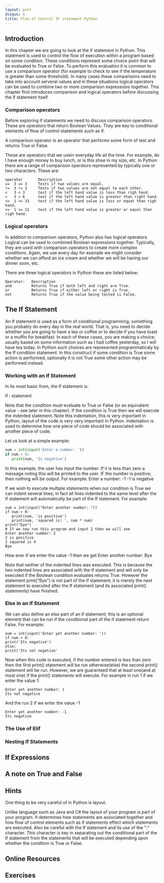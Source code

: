 ```yaml
---
layout: post
disqus: n
title: Flow of Control IF statement Python
---
```


## Introduction

In this chapter we are going to look at the if statement in Python. This statement is used to control the flow of execution
within a program based on some condition. These conditions represent some choice point that will be evaluated to True or False. To perform this evaluation it is common to use a comparison operator (for example to check to see if the temperature is greater than some threshold). In many cases these comparisons need to take into account serveral values and in these situations logical operators can be used to combine two or more comparison expressions together. This chapter first introduces comparison and logical operators before discussing the if statement itself.

### Comparison operators

Before exploring if statements we need to discuss comparison operators. These are operators that return Boolean Values. They are key to conditional elements of flow of control statements such as if.

A comparison operator is an operator that performs some form of test and returns True or False.

These are operators that we usein everyday life all the time. For example, do I have enough money to buy lunch, or is this shoe in my size, etc. In Python there are a range of comparison operators represented by typically one or two characters. These are:

```
operator       Description
==  3 == 3     Tests if two values are equal.
!=  3 != 3     Tests if two values are not equal to each other.
<   3 < 3      test if the left hand value is less than righ hand.
>   3 > 6      test if the left hand value is greater than right hand.
<=  1 <= 33    test if the left hand value is less or equat than righ hand.
>=  1 >= 11    test if the left hand value is greater or equal than righ hand.
```

### Logical operators

In addition to comparison operators, Python also has logical operators. Logical can be used to combined Boolean expressions together. Typically, they are used with comparison operators to create more complex conditions. Again, we use every day for example we might consider whether we can afford an ice cream and whether we will be having our dinner soon, etc.

There are three logical operators in Python these are listed below:

```
Operator:   Description
and         Returns True if both left and right are True.
or          Returns True if either left or right is True.
not         Returns True if the value being tested is False.
```

## The If Statement

An If statement is used as a form of conditional programming; something you probably do every day in the real world. That is, you need to decide whether you are going to have a tea or coffee or to decide if you have toast or a muffin for breakfast. In each
of these cases, you are making a choice; usually based on some information such as I had coffee yesterday, so I will have tea today.
In Python such choices are represented programmaticaly by the If condition statement.
In this construct if some condition is True some action is performed, optionally it is not True some other action may be performed instead.

### Working with an If Statement

In its most basic from, the If statement is:

If <condition-evaluating-to-boolean>:
statement

Note that the condition must evaluate to True or False (or an equivalent value - see later in this chapter). If the condition is True then we will execute the indented statement.
Note this indentation, this is very important in Python, layout of the code is very very important in Python. Indentation is used to determine how one piece of code should be associated with another piece of code.

Let us look at a simple example:

```Python
num = int(input('Enter a number: '))
if num < 0:
   print(num, 'Is negative')
```

In this example, the user has input the number. If it is less than zero a message noting this will be printed to the user. IF the number is positive; then nothing will be output.
For example:
Enter a number: -1
-1 is negative

If we wish to execute multiple statements when our condition is True we can indent several lines; in fact all lines indented to the same level after the If statement will automatically be part of the If statement. For example:

```
num = int(input("Enter another number: "))
if num > 0:
   print(num, 'is positive')
   print(num, 'squared is: ', num * num)
print("bye")   
# If we now run this program and input 2 then we will see
Enter another number: 2
2 is positive
2 squared is 4
Bye
```
How ever if we enter the value -1 then we get
Enter another number:
Bye

Note that neither of the indented lines was executed.
This is because the two indented lines are associated with the If
statement and will only be executed if the Boolean condition evaluates returns True. However the statement print("Bye") is not part of the if statement; it is merely the next statement to executed after the If statement (and its associated print() statements) have finished.

### Else in an If Statement

We can also define an else part of an If statement; this is an optional element that can be run if the conditional part of the if statement return False. For example:

```
num = int(input('Enter yet another number: '))
if num < 0:
print('Its negative')
else:
print('Its not negative'
```

Now when this code is executed, if the number entered is less than zero then the first print() statement will be run otherwise(else) the second print() statement will be run. However, we are guaranteed that at least one(and at most one) if the print() statements will execute. For example in run 1 if we enter the value 1:
```
Enter yet another number: 1
Its not negative
```

And the run 2 if we enter the value -1
```
Enter yet another number: -1
Its negative
```


### The Use of Elif

### Nesting If Statements

## If Expressions

## A note on True and False

## Hints

One thing to be very careful of in Python is layout.

Unlike language such as Java and C# the layout of your program
is part of your program. It determines how statements are associated together and how flow of control elements such as if
statements effect which statements are executed.
Also be careful with the If statement and its use of the ":" character. This character is key in separating out the conditional part of the If statement from the statements that will be executed depending upon whether the condition is True or False.

## Online Resources

## Exercises
